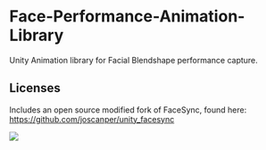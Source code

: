 # Face-Performance-Animation-Library
Unity Animation library for Facial Blendshape performance capture.

## Licenses
Includes an open source modified fork of FaceSync, found here: https://github.com/joscanper/unity_facesync

![](https://github.com/joscanper/untiy_facesync/blob/master/FaceSync/Demo/facesync.gif)
